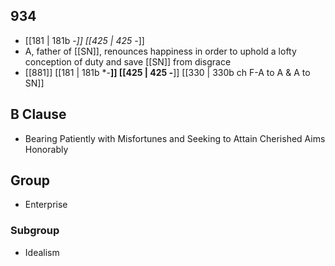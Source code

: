 ## 934
- [[181 | 181b -*]] [[425 | 425 -*]] 
- A, father of [[SN]], renounces happiness in order to uphold a lofty conception of duty and save [[SN]] from disgrace
- [[881]] [[181 | 181b *-**]] [[425 | 425 *-***]] [[330 | 330b ch F-A to A &amp; A to SN]] 

## B Clause
- Bearing Patiently with Misfortunes and Seeking to Attain Cherished Aims Honorably

## Group
- Enterprise

### Subgroup
- Idealism

